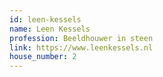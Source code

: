 ```yaml
---
id: leen-kessels
name: Leen Kessels
profession: Beeldhouwer in steen
link: https://www.leenkessels.nl
house_number: 2
---
```

